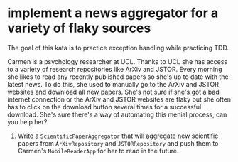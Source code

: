 # implement a news aggregator for a variety of flaky sources

The goal of this kata is to practice exception handling while practicing TDD.


Carmen is a psychology researcher at UCL. Thanks to UCL she has access to a variety of research repositories like ArXiv
and JSTOR. Every morning she likes to read any recently published papers so she's up to date with the latest news.
To do this, she used to manually go to the ArXiv and JSTOR websites and download all new papers. She's not sure if she's
got a bad internet connection or the ArXiv and JSTOR websites are flaky but she often has to click on the download button
several times for a successful download. She's sure there's a way of automating this menial process, can you help her?

1. Write a `ScientificPaperAggregator` that will aggregate new scientific papers from `ArXivRepository` and
`JSTORRepository` and push them to Carmen's `MobileReaderApp` for her to read in the future.

